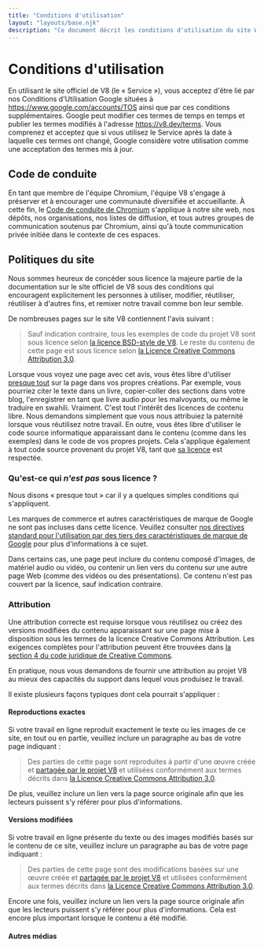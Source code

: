 ```yaml
---
title: "Conditions d'utilisation"
layout: "layouts/base.njk"
description: "Ce document décrit les conditions d'utilisation du site Web et du projet V8."
---
```

# Conditions d'utilisation

En utilisant le site officiel de V8 (le « Service »), vous acceptez d'être lié par nos Conditions d'Utilisation Google situées à https://www.google.com/accounts/TOS ainsi que par ces conditions supplémentaires. Google peut modifier ces termes de temps en temps et publier les termes modifiés à l'adresse https://v8.dev/terms. Vous comprenez et acceptez que si vous utilisez le Service après la date à laquelle ces termes ont changé, Google considère votre utilisation comme une acceptation des termes mis à jour.

## Code de conduite

En tant que membre de l'équipe Chromium, l'équipe V8 s'engage à préserver et à encourager une communauté diversifiée et accueillante. À cette fin, le [Code de conduite de Chromium](https://chromium.googlesource.com/chromium/src/+/main/CODE_OF_CONDUCT.md) s'applique à notre site web, nos dépôts, nos organisations, nos listes de diffusion, et tous autres groupes de communication soutenus par Chromium, ainsi qu'à toute communication privée initiée dans le contexte de ces espaces.

## Politiques du site

Nous sommes heureux de concéder sous licence la majeure partie de la documentation sur le site officiel de V8 sous des conditions qui encouragent explicitement les personnes à utiliser, modifier, réutiliser, réutiliser à d'autres fins, et remixer notre travail comme bon leur semble.

De nombreuses pages sur le site V8 contiennent l'avis suivant :

> Sauf indication contraire, tous les exemples de code du projet V8 sont sous licence selon [la licence BSD-style de V8](https://chromium.googlesource.com/v8/v8.git/+/main/LICENSE). Le reste du contenu de cette page est sous licence selon [la Licence Creative Commons Attribution 3.0](https://creativecommons.org/licenses/by/3.0/).

Lorsque vous voyez une page avec cet avis, vous êtes libre d'utiliser [presque tout](#restrictions) sur la page dans vos propres créations. Par exemple, vous pourriez citer le texte dans un livre, copier-coller des sections dans votre blog, l'enregistrer en tant que livre audio pour les malvoyants, ou même le traduire en swahili. Vraiment. C'est tout l'intérêt des licences de contenu libre. Nous demandons simplement que vous nous attribuiez la paternité lorsque vous réutilisez notre travail.
En outre, vous êtes libre d'utiliser le code source informatique apparaissant dans le contenu (comme dans les exemples) dans le code de vos propres projets. Cela s'applique également à tout code source provenant du projet V8, tant que [sa licence](https://chromium.googlesource.com/v8/v8.git/+/main/LICENSE) est respectée.

### Qu'est-ce qui _n'est pas_ sous licence ?

Nous disons « presque tout » car il y a quelques simples conditions qui s'appliquent.

Les marques de commerce et autres caractéristiques de marque de Google ne sont pas incluses dans cette licence. Veuillez consulter [nos directives standard pour l'utilisation par des tiers des caractéristiques de marque de Google](https://www.google.com/permissions/guidelines.html) pour plus d'informations à ce sujet.

Dans certains cas, une page peut inclure du contenu composé d'images, de matériel audio ou vidéo, ou contenir un lien vers du contenu sur une autre page Web (comme des vidéos ou des présentations). Ce contenu n'est pas couvert par la licence, sauf indication contraire.

### Attribution

Une attribution correcte est requise lorsque vous réutilisez ou créez des versions modifiées du contenu apparaissant sur une page mise à disposition sous les termes de la licence Creative Commons Attribution. Les exigences complètes pour l'attribution peuvent être trouvées dans [la section 4 du code juridique de Creative Commons](https://creativecommons.org/licenses/by/3.0/legalcode).

En pratique, nous vous demandons de fournir une attribution au projet V8 au mieux des capacités du support dans lequel vous produisez le travail.

Il existe plusieurs façons typiques dont cela pourrait s'appliquer :

#### Reproductions exactes

Si votre travail en ligne reproduit exactement le texte ou les images de ce site, en tout ou en partie, veuillez inclure un paragraphe au bas de votre page indiquant :

> Des parties de cette page sont reproduites à partir d'une œuvre créée et [partagée par le projet V8](/terms#site-policies) et utilisées conformément aux termes décrits dans [la Licence Creative Commons Attribution 3.0](https://creativecommons.org/licenses/by/3.0/).

De plus, veuillez inclure un lien vers la page source originale afin que les lecteurs puissent s'y référer pour plus d'informations.

#### Versions modifiées

Si votre travail en ligne présente du texte ou des images modifiés basés sur le contenu de ce site, veuillez inclure un paragraphe au bas de votre page indiquant :

> Des parties de cette page sont des modifications basées sur une œuvre créée et [partagée par le projet V8](/terms#site-policies) et utilisées conformément aux termes décrits dans [la Licence Creative Commons Attribution 3.0](https://creativecommons.org/licenses/by/3.0/).

Encore une fois, veuillez inclure un lien vers la page source originale afin que les lecteurs puissent s'y référer pour plus d'informations. Cela est encore plus important lorsque le contenu a été modifié.

#### Autres médias
